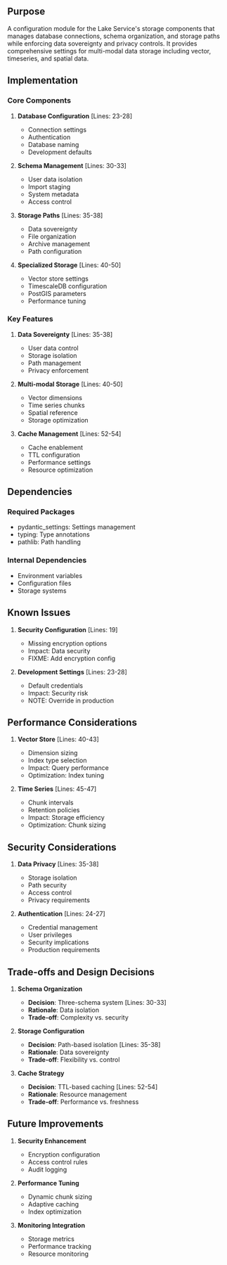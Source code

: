 ## Purpose

A configuration module for the Lake Service's storage components that manages database connections, schema organization, and storage paths while enforcing data sovereignty and privacy controls. It provides comprehensive settings for multi-modal data storage including vector, timeseries, and spatial data.

## Implementation

### Core Components

1. **Database Configuration** [Lines: 23-28]

   - Connection settings
   - Authentication
   - Database naming
   - Development defaults

2. **Schema Management** [Lines: 30-33]

   - User data isolation
   - Import staging
   - System metadata
   - Access control

3. **Storage Paths** [Lines: 35-38]

   - Data sovereignty
   - File organization
   - Archive management
   - Path configuration

4. **Specialized Storage** [Lines: 40-50]
   - Vector store settings
   - TimescaleDB configuration
   - PostGIS parameters
   - Performance tuning

### Key Features

1. **Data Sovereignty** [Lines: 35-38]

   - User data control
   - Storage isolation
   - Path management
   - Privacy enforcement

2. **Multi-modal Storage** [Lines: 40-50]

   - Vector dimensions
   - Time series chunks
   - Spatial reference
   - Storage optimization

3. **Cache Management** [Lines: 52-54]
   - Cache enablement
   - TTL configuration
   - Performance settings
   - Resource optimization

## Dependencies

### Required Packages

- pydantic_settings: Settings management
- typing: Type annotations
- pathlib: Path handling

### Internal Dependencies

- Environment variables
- Configuration files
- Storage systems

## Known Issues

1. **Security Configuration** [Lines: 19]

   - Missing encryption options
   - Impact: Data security
   - FIXME: Add encryption config

2. **Development Settings** [Lines: 23-28]
   - Default credentials
   - Impact: Security risk
   - NOTE: Override in production

## Performance Considerations

1. **Vector Store** [Lines: 40-43]

   - Dimension sizing
   - Index type selection
   - Impact: Query performance
   - Optimization: Index tuning

2. **Time Series** [Lines: 45-47]
   - Chunk intervals
   - Retention policies
   - Impact: Storage efficiency
   - Optimization: Chunk sizing

## Security Considerations

1. **Data Privacy** [Lines: 35-38]

   - Storage isolation
   - Path security
   - Access control
   - Privacy requirements

2. **Authentication** [Lines: 24-27]
   - Credential management
   - User privileges
   - Security implications
   - Production requirements

## Trade-offs and Design Decisions

1. **Schema Organization**

   - **Decision**: Three-schema system [Lines: 30-33]
   - **Rationale**: Data isolation
   - **Trade-off**: Complexity vs. security

2. **Storage Configuration**

   - **Decision**: Path-based isolation [Lines: 35-38]
   - **Rationale**: Data sovereignty
   - **Trade-off**: Flexibility vs. control

3. **Cache Strategy**
   - **Decision**: TTL-based caching [Lines: 52-54]
   - **Rationale**: Resource management
   - **Trade-off**: Performance vs. freshness

## Future Improvements

1. **Security Enhancement**

   - Encryption configuration
   - Access control rules
   - Audit logging

2. **Performance Tuning**

   - Dynamic chunk sizing
   - Adaptive caching
   - Index optimization

3. **Monitoring Integration**
   - Storage metrics
   - Performance tracking
   - Resource monitoring
